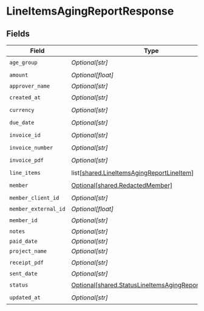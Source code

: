 # LineItemsAgingReportResponse


## Fields

| Field                                                                                                                | Type                                                                                                                 | Required                                                                                                             | Description                                                                                                          |
| -------------------------------------------------------------------------------------------------------------------- | -------------------------------------------------------------------------------------------------------------------- | -------------------------------------------------------------------------------------------------------------------- | -------------------------------------------------------------------------------------------------------------------- |
| `age_group`                                                                                                          | *Optional[str]*                                                                                                      | :heavy_check_mark:                                                                                                   | N/A                                                                                                                  |
| `amount`                                                                                                             | *Optional[float]*                                                                                                    | :heavy_check_mark:                                                                                                   | N/A                                                                                                                  |
| `approver_name`                                                                                                      | *Optional[str]*                                                                                                      | :heavy_minus_sign:                                                                                                   | N/A                                                                                                                  |
| `created_at`                                                                                                         | *Optional[str]*                                                                                                      | :heavy_check_mark:                                                                                                   | N/A                                                                                                                  |
| `currency`                                                                                                           | *Optional[str]*                                                                                                      | :heavy_check_mark:                                                                                                   | N/A                                                                                                                  |
| `due_date`                                                                                                           | *Optional[str]*                                                                                                      | :heavy_check_mark:                                                                                                   | N/A                                                                                                                  |
| `invoice_id`                                                                                                         | *Optional[str]*                                                                                                      | :heavy_check_mark:                                                                                                   | N/A                                                                                                                  |
| `invoice_number`                                                                                                     | *Optional[str]*                                                                                                      | :heavy_check_mark:                                                                                                   | N/A                                                                                                                  |
| `invoice_pdf`                                                                                                        | *Optional[str]*                                                                                                      | :heavy_check_mark:                                                                                                   | N/A                                                                                                                  |
| `line_items`                                                                                                         | list[[shared.LineItemsAgingReportLineItem](undefined/models/shared/lineitemsagingreportlineitem.md)]                 | :heavy_check_mark:                                                                                                   | N/A                                                                                                                  |
| `member`                                                                                                             | [Optional[shared.RedactedMember]](undefined/models/shared/redactedmember.md)                                         | :heavy_check_mark:                                                                                                   | N/A                                                                                                                  |
| `member_client_id`                                                                                                   | *Optional[str]*                                                                                                      | :heavy_check_mark:                                                                                                   | N/A                                                                                                                  |
| `member_external_id`                                                                                                 | *Optional[float]*                                                                                                    | :heavy_minus_sign:                                                                                                   | N/A                                                                                                                  |
| `member_id`                                                                                                          | *Optional[str]*                                                                                                      | :heavy_check_mark:                                                                                                   | N/A                                                                                                                  |
| `notes`                                                                                                              | *Optional[str]*                                                                                                      | :heavy_minus_sign:                                                                                                   | N/A                                                                                                                  |
| `paid_date`                                                                                                          | *Optional[str]*                                                                                                      | :heavy_minus_sign:                                                                                                   | N/A                                                                                                                  |
| `project_name`                                                                                                       | *Optional[str]*                                                                                                      | :heavy_minus_sign:                                                                                                   | N/A                                                                                                                  |
| `receipt_pdf`                                                                                                        | *Optional[str]*                                                                                                      | :heavy_check_mark:                                                                                                   | N/A                                                                                                                  |
| `sent_date`                                                                                                          | *Optional[str]*                                                                                                      | :heavy_minus_sign:                                                                                                   | N/A                                                                                                                  |
| `status`                                                                                                             | [Optional[shared.StatusLineItemsAgingReportResponse]](undefined/models/shared/statuslineitemsagingreportresponse.md) | :heavy_check_mark:                                                                                                   | N/A                                                                                                                  |
| `updated_at`                                                                                                         | *Optional[str]*                                                                                                      | :heavy_check_mark:                                                                                                   | N/A                                                                                                                  |